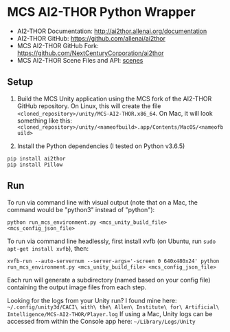 # MCS AI2-THOR Python Wrapper

- AI2-THOR Documentation:  http://ai2thor.allenai.org/documentation
- AI2-THOR GitHub:  https://github.com/allenai/ai2thor
- MCS AI2-THOR GitHub Fork:  https://github.com/NextCenturyCorporation/ai2thor
- MCS AI2-THOR Scene Files and API:  [scenes](./scenes)

## Setup

1. Build the MCS Unity application using the MCS fork of the AI2-THOR GitHub repository.  On Linux, this will create the file `<cloned_repository>/unity/MCS-AI2-THOR.x86_64`. On Mac, it will look something like this: `<cloned_repository>/unity/<nameofbuild>.app/Contents/MacOS/<nameofbuild>`

2. Install the Python dependencies (I tested on Python v3.6.5)

```
pip install ai2thor
pip install Pillow
```

## Run

To run via command line with visual output (note that on a Mac, the command would be "python3" instead of "python"):

```
python run_mcs_environment.py <mcs_unity_build_file> <mcs_config_json_file>
```

To run via command line headlessly, first install xvfb (on Ubuntu, run `sudo apt-get install xvfb`), then:

```
xvfb-run --auto-servernum --server-args='-screen 0 640x480x24' python run_mcs_environment.py <mcs_unity_build_file> <mcs_config_json_file>
```

Each run will generate a subdirectory (named based on your config file) containing the output image files from each step.

Looking for the logs from your Unity run?  I found mine here:  `~/.config/unity3d/CACI\ with\ the\ Allen\ Institute\ for\ Artificial\ Intelligence/MCS-AI2-THOR/Player.log` If using a Mac, Unity logs can be accessed from within the Console app here: `~/Library/Logs/Unity`

